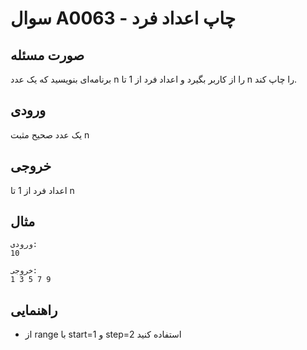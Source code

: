 # سوال A0063 - چاپ اعداد فرد

## صورت مسئله
برنامه‌ای بنویسید که یک عدد n را از کاربر بگیرد و اعداد فرد از 1 تا n را چاپ کند.

## ورودی
یک عدد صحیح مثبت n

## خروجی
اعداد فرد از 1 تا n

## مثال
```
ورودی:
10

خروجی:
1 3 5 7 9
```

## راهنمایی
- از range با start=1 و step=2 استفاده کنید
